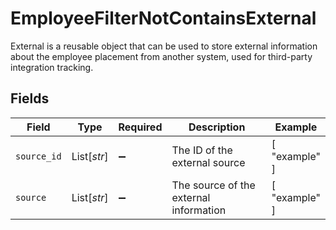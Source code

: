 # EmployeeFilterNotContainsExternal

External is a reusable object that can be used to store external information about the employee placement from another system, used for third-party integration tracking.


## Fields

| Field                                  | Type                                   | Required                               | Description                            | Example                                |
| -------------------------------------- | -------------------------------------- | -------------------------------------- | -------------------------------------- | -------------------------------------- |
| `source_id`                            | List[*str*]                            | :heavy_minus_sign:                     | The ID of the external source          | [<br/>"example"<br/>]                  |
| `source`                               | List[*str*]                            | :heavy_minus_sign:                     | The source of the external information | [<br/>"example"<br/>]                  |
